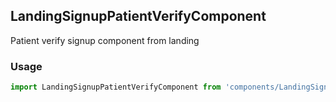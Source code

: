 ## LandingSignupPatientVerifyComponent

Patient verify signup component from landing

### Usage

```javascript
import LandingSignupPatientVerifyComponent from 'components/LandingSignupPatientVerifyComponent/LandingSignupPatientVerifyComponent.js';
```
